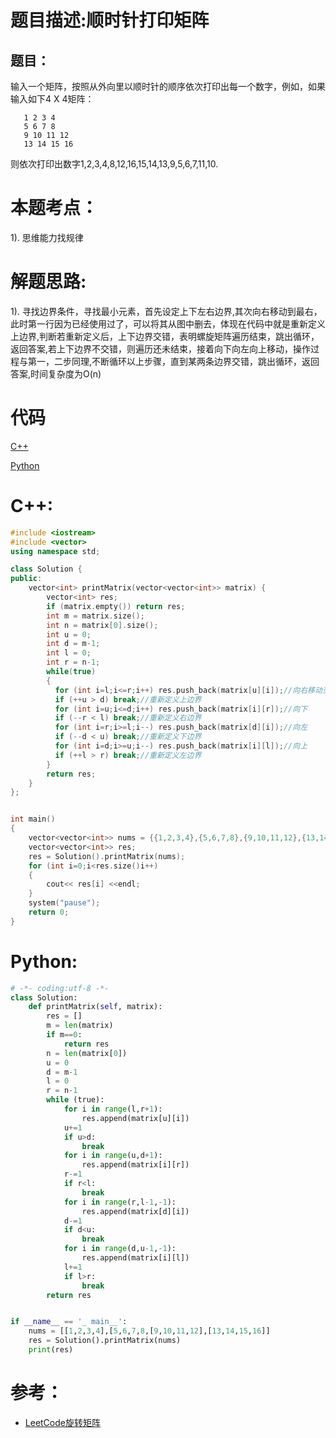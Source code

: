 # 题目描述:顺时针打印矩阵

## 题目：
输入一个矩阵，按照从外向里以顺时针的顺序依次打印出每一个数字，例如，如果输入如下4 X 4矩阵： 
```
   1 2 3 4 
   5 6 7 8 
   9 10 11 12 
   13 14 15 16
```
 则依次打印出数字1,2,3,4,8,12,16,15,14,13,9,5,6,7,11,10.

# 本题考点：
  
  1). 思维能力找规律
  
  
# 解题思路:
  1). 寻找边界条件，寻找最小元素，首先设定上下左右边界,其次向右移动到最右，此时第一行因为已经使用过了，可以将其从图中删去，体现在代码中就是重新定义上边界,判断若重新定义后，上下边界交错，表明螺旋矩阵遍历结束，跳出循环，返回答案,若上下边界不交错，则遍历还未结束，接着向下向左向上移动，操作过程与第一，二步同理,不断循环以上步骤，直到某两条边界交错，跳出循环，返回答案,时间复杂度为O(n)

# 代码

[C++](PrintMatrix.cpp)

[Python](PrintMatrix.py)

# C++:
```c++
#include <iostream>
#include <vector>
using namespace std;

class Solution {
public:
    vector<int> printMatrix(vector<vector<int>> matrix) {
        vector<int> res;
        if (matrix.empty()) return res;
        int m = matrix.size();
        int n = matrix[0].size();
        int u = 0;
        int d = m-1;
        int l = 0;
        int r = n-1;
        while(true)
        {
          for (int i=l;i<=r;i++) res.push_back(matrix[u][i]);//向右移动至最右
          if (++u > d) break;//重新定义上边界
          for (int i=u;i<=d;i++) res.push_back(matrix[i][r]);//向下
          if (--r < l) break;//重新定义右边界
          for (int i=r;i>=l;i--) res.push_back(matrix[d][i]);//向左
          if (--d < u) break;//重新定义下边界
          for (int i=d;i>=u;i--) res.push_back(matrix[i][l]);//向上
          if (++l > r) break;//重新定义左边界
        }
        return res;
    }
};


int main()
{
    vector<vector<int>> nums = {{1,2,3,4},{5,6,7,8},{9,10,11,12},{13,14,15,16}};
    vector<vector<int>> res;
    res = Solution().printMatrix(nums);
    for (int i=0;i<res.size()i++)
    {
        cout<< res[i] <<endl;
    }
    system("pause");
    return 0;
}

```

# Python:
```python
# -*- coding:utf-8 -*-
class Solution:
    def printMatrix(self, matrix):
        res = []
        m = len(matrix)
        if m==0:
            return res
        n = len(matrix[0])
        u = 0
        d = m-1
        l = 0
        r = n-1
        while (true):
            for i in range(l,r+1):
                res.append(matrix[u][i])
            u+=1
            if u>d:
                break
            for i in range(u,d+1):
                res.append(matrix[i][r])
            r-=1
            if r<l:
                break
            for i in range(r,l-1,-1):
                res.append(matrix[d][i])
            d-=1
            if d<u:
                break
            for i in range(d,u-1,-1):
                res.append(matrix[i][l])
            l+=1
            if l>r:
                break
        return res


if __name__ == '_ main__':
    nums = [[1,2,3,4],[5,6,7,8,[9,10,11,12],[13,14,15,16]]
    res = Solution().printMatrix(nums)
    print(res)
```

# 参考：
   - [LeetCode旋转矩阵](https://github.com/bryceustc/LeetCode_Note/blob/master/cpp/Spiral-Matrix/README.md) 

